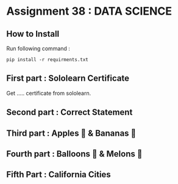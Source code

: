 # Assignment 38 : DATA SCIENCE

## How to Install
Run following command :
```
pip install -r requirments.txt
```

## First part : Sololearn Certificate
Get ..... certificate from sololearn.

## Second part : Correct Statement

## Third part : Apples 🍎 & Bananas 🍌

## Fourth part : Balloons 🎈 & Melons 🍈

## Fifth Part : California Cities 